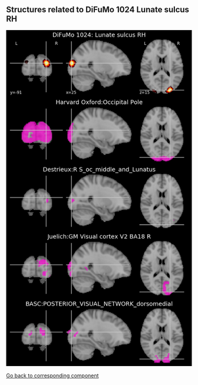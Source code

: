 


## Structures related to DiFuMo 1024 Lunate sulcus RH

![1005](1005.jpg "Structures related to DiFuMo 1024 Lunate sulcus RH")

[Go back to corresponding component](https://parietal-inria.github.io/DiFuMo/1024/html/1005.html)
